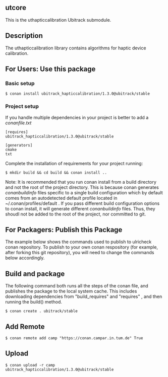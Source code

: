 ## utcore
This is the uthapticcalibration Ubitrack submodule.

## Description

The uthapticcalibration library contains algorithms for haptic device calibration. 

## For Users: Use this package

### Basic setup

    $ conan install ubitrack_hapticcalibration/1.3.0@ubitrack/stable

### Project setup

If you handle multiple dependencies in your project is better to add a *conanfile.txt*

    [requires]
    ubitrack_hapticcalibration/1.3.0@ubitrack/stable

    [generators]
    cmake
    txt

Complete the installation of requirements for your project running:

    $ mkdir build && cd build && conan install ..
    
Note: It is recommended that you run conan install from a build directory and not the root of the project directory.  This is because conan generates *conanbuildinfo* files specific to a single build configuration which by default comes from an autodetected default profile located in ~/.conan/profiles/default .  If you pass different build configuration options to conan install, it will generate different *conanbuildinfo* files.  Thus, they shoudl not be added to the root of the project, nor committed to git. 

## For Packagers: Publish this Package

The example below shows the commands used to publish to ulricheck conan repository. To publish to your own conan respository (for example, after forking this git repository), you will need to change the commands below accordingly. 

## Build and package 

The following command both runs all the steps of the conan file, and publishes the package to the local system cache.  This includes downloading dependencies from "build_requires" and "requires" , and then running the build() method. 

    $ conan create . ubitrack/stable
    
## Add Remote

    $ conan remote add camp "https://conan.campar.in.tum.de" True

## Upload

    $ conan upload -r camp ubitrack_hapticcalibration/1.3.0@ubitrack/stable
